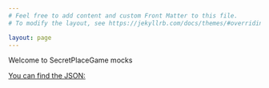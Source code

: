 ```yaml
---
# Feel free to add content and custom Front Matter to this file.
# To modify the layout, see https://jekyllrb.com/docs/themes/#overriding-theme-defaults

layout: page
---
```


Welcome to SecretPlaceGame mocks

[You can find the JSON:](https://zuzic.github.io/SecretPlaceGame/data.json)